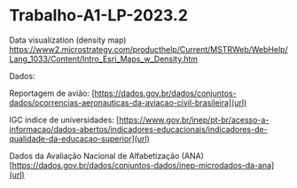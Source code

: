 # Trabalho-A1-LP-2023.2

Data visualization (density map) 
[https://www2.microstrategy.com/producthelp/Current/MSTRWeb/WebHelp/Lang_1033/Content/Intro_Esri_Maps_w_Density.htm
](url)

Dados:

Reportagem de avião:
[https://dados.gov.br/dados/conjuntos-dados/ocorrencias-aeronauticas-da-aviacao-civil-brasileira](url)

IGC indice de universidades: 
[https://www.gov.br/inep/pt-br/acesso-a-informacao/dados-abertos/indicadores-educacionais/indicadores-de-qualidade-da-educacao-superior](url)

Dados da Avaliação Nacional de Alfabetização (ANA)
[https://dados.gov.br/dados/conjuntos-dados/inep-microdados-da-ana](url)
